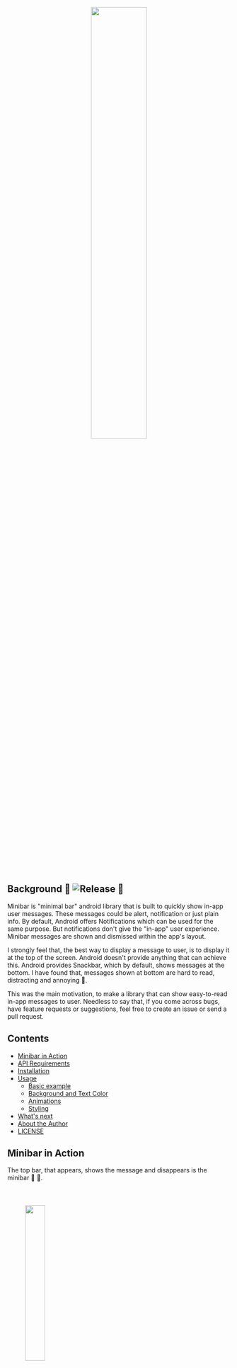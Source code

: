 <p align="center">
  <image width="50%" height="50%";" src="https://github.com/mayuroks/minibar/blob/master/images/Minibar%20Banner_padding.png"></image>
</p>

## Background  🤔 ![Release](https://jitpack.io/v/mayuroks/minibar.svg) 🤔
Minibar is "minimal bar" android library that is built to quickly show in-app user messages. These messages could be alert, notification or just plain info. By default, Android offers Notifications which can be used for the same purpose. But notifications don't give the "in-app" user experience. Minibar messages are shown and dismissed within the app's layout.

I strongly feel that, the best way to display a message to user, is to display it at the top of the screen. Android doesn't provide anything that can achieve this. Android provides Snackbar, which by default, shows messages at the bottom. I have found that, messages shown at bottom are hard to read, distracting and annoying 😤.

This was the main motivation, to make a library that can show easy-to-read in-app messages to user. Needless to say that, if you come across bugs, have feature requests or suggestions, feel free to create an issue or send a pull request.

## Contents 

 - [Minibar in Action](#minibar-in-action)
 - [API Requirements](#api-requirements)
 - [Installation](#installation)
 - [Usage](#usage)
    - [Basic example](#basic-example)
    - [Background and Text Color](#background-and-text-color)
    - [Animations](#animations)
    - [Styling](#styling)
 - [What's next](#whats-next)
 - [About the Author](#about-the-author)
 - [LICENSE](#license)
 

## Minibar in Action
The top bar, that appears, shows the message and disappears is the minibar 🚀 🚀.

<p>
  <image width="30%" height="30%" style="margin:40px;" src="https://github.com/mayuroks/minibar/blob/master/images/demo_dark.gif"></image>
</p>

###

<p>
  <image width="30%" height="30%" style="margin:40px;" src="https://github.com/mayuroks/minibar/blob/master/images/demo_light.gif"></image>
</p>


## API Requirements
Currently, this library is compatible with API 21(Lollipop) and above android versions. I am working on figuring out ways to make it work on android versions below Lollipop(21).

## Installation
To install Minibar, add JitPack to your `project/build.gradle` file
```gradle
allprojects {
    repositories {
        google()
        jcenter()
        maven { url "https://jitpack.io" } // Add this line
    }
}
```

Add Minibar as a dependency `app/build.gradle` file,
```gradle
dependencies {
    ...
    implementation 'com.github.mayuroks:minibar:0.2.0'
}
```

## Usage

The best way to utilize Minibar, is to put it at the top in your layout file. Because if a user message is shown at the top, it becomes easy to read.

### Basic example
**STEP 1:** Add `MinibarView` to your activity or fragment's layout
```xml
<?xml version="1.0" encoding="utf-8"?>
<android.support.constraint.ConstraintLayout 
    xmlns:android="http://schemas.android.com/apk/res/android"
    xmlns:app="http://schemas.android.com/apk/res-auto"
    android:layout_width="match_parent"
    android:layout_height="match_parent" >

    <com.mayurrokade.minibar.MinibarView
        android:id="@+id/minibarView"
        style="@style/MinibarViewCustom"
        android:layout_width="match_parent"
        android:layout_height="wrap_content" />

    <!-- Rest of the layout -->

</android.support.constraint.ConstraintLayout>
```

**STEP 2:** Create a `UserMessage` object and show it using `MinibarView`,
```java
final MinibarView minibarView = findViewById(R.id.minibarView);

// Build the user message
UserMessage userMessage = new UserMessage.Builder()
                        .with(mContext)
                        .setMessage("You have 128 unread messages.")
                        .setDuration(3000)
                        .build();

// Show the user message
minibarView.show(userMessage);
```

**STEP 3:** Sit back! Relax! And let Minibar do the rest.

### Background and Text color
BackgroundColor and textColor are the two key parameters that can be tweaked to create effective user messages. You can set the background and textcolor of the user message with `setBackgroundColor()` and `setTextColor()` as follows:
```java
UserMessage userMessage = new UserMessage.Builder()
                        .with(mContext)
                        .setBackgroundColor(R.color.colorSuccess)
                        .setTextColor(android.R.color.white)
                        .setMessage("You have 128 unread messages.")
                        .setDuration(1000)
                        .build();
```

### Animations
Minibar currently supports show and dismiss animation via `Interpolator`s. You can use `setShowInterpolator()` and `setDismissInterpolator()` to animate the show and dismiss respectively.
```java
UserMessage userMessage = new UserMessage.Builder()
                        .with(mContext)
                        .setBackgroundColor(R.color.colorSuccess)
                        .setTextColor(android.R.color.white)
                        .setMessage("You have 128 unread messages.")
                        .setDuration(1000)
                        .setShowInterpolator(new BounceInterpolator())
                        .setDismissInterpolator(new AccelerateInterpolator())
                        .build();
```

### Styling
Styling minibar is as easy as styling any other Android element. In your `styles.xml`, you can create
```xml
<style name="MinibarViewCustom" parent="MinibarView">
    <item name="android:paddingTop">4dp</item>
    <item name="android:paddingBottom">4dp</item>
    <item name="android:textAlignment">center</item>
    <item name="android:textSize">16sp</item>
</style>
```

And in the activity or fragment layout,
```xml
<com.mayurrokade.minibar.MinibarView
    android:id="@+id/minibarView"
    style="@style/MinibarViewCustom"    <=== Set your style here
    android:layout_width="match_parent"
    android:layout_height="wrap_content" />
```

## What's next
 - Add Unit Tests 
 
## About the Author
I’m an UX-first Android Developer, passionate about building great apps. If you like this library, show some ❤️ on:

- [Medium](https://medium.com/@mayuroks)
- [Github](https://github.com/mayuroks)
- [Twitter](https://twitter.com/mayuroks)
- [LinkedIn](https://linkedin.com/in/mayurrokade/)


## LICENSE
 ```text
 MIT License

Copyright (c) 2018 Mayur Rokade

Permission is hereby granted, free of charge, to any person obtaining a copy
of this software and associated documentation files (the "Software"), to deal
in the Software without restriction, including without limitation the rights
to use, copy, modify, merge, publish, distribute, sublicense, and/or sell
copies of the Software, and to permit persons to whom the Software is
furnished to do so, subject to the following conditions:
The above copyright notice and this permission notice shall be included in all
copies or substantial portions of the Software.

THE SOFTWARE IS PROVIDED "AS IS", WITHOUT WARRANTY OF ANY KIND, EXPRESS OR
IMPLIED, INCLUDING BUT NOT LIMITED TO THE WARRANTIES OF MERCHANTABILITY,
FITNESS FOR A PARTICULAR PURPOSE AND NONINFRINGEMENT. IN NO EVENT SHALL THE
AUTHORS OR COPYRIGHT HOLDERS BE LIABLE FOR ANY CLAIM, DAMAGES OR OTHER
LIABILITY, WHETHER IN AN ACTION OF CONTRACT, TORT OR OTHERWISE, ARISING FROM,
OUT OF OR IN CONNECTION WITH THE SOFTWARE OR THE USE OR OTHER DEALINGS IN THE
SOFTWARE.
 ```
